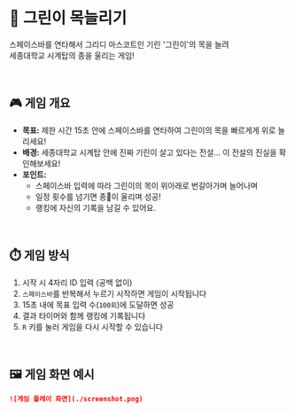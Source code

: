 # 🦒 그린이 목늘리기

스페이스바를 연타해서 그리디 마스코트인 기린 '그린이'의 목을 늘려  
세종대학교 시계탑의 종을 울리는 게임!

<br/>

## 🎮 게임 개요

- **목표:** 제한 시간 15초 안에 스페이스바를 연타하여 그린이의 목을 빠르게게 위로 늘리세요!
- **배경:** 세종대학교 시계탑 안에 진짜 기린이 살고 있다는 전설... 이 전설의 진실을 확인해보세요!
- **포인트:** 
  - 스페이스바 입력에 따라 그린이의 목이 위아래로 번갈아가며 늘어나며
  - 일정 횟수를 넘기면 종🔔이 울리며 성공!
  - 랭킹에 자신의 기록을 남길 수 있어요.

<br/>

## ⏱️ 게임 방식

1. 시작 시 4자리 ID 입력 (공백 없이)
2. `스페이스바`를 반복해서 누르기 시작하면 게임이 시작됩니다
3. 15초 내에 목표 입력 수(`100회`)에 도달하면 성공
4. 결과 타이머와 함께 랭킹에 기록됩니다
5. `R` 키를 눌러 게임을 다시 시작할 수 있습니다

<br/>

## 🖼️ 게임 화면 예시

```md
![게임 플레이 화면](./screenshot.png)

